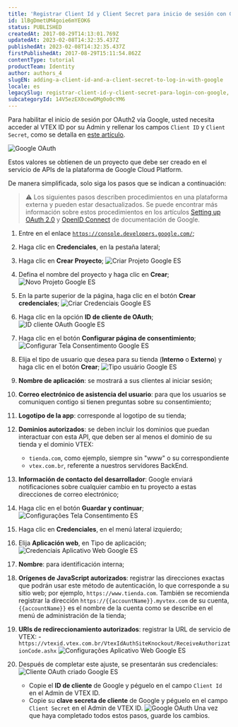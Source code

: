 ```yaml
---
title: 'Registrar Client Id y Client Secret para inicio de sesión con Google'
id: 1lBgDmetUM4goie6mYEOK6
status: PUBLISHED
createdAt: 2017-08-29T14:13:01.769Z
updatedAt: 2023-02-08T14:32:35.437Z
publishedAt: 2023-02-08T14:32:35.437Z
firstPublishedAt: 2017-08-29T15:11:54.862Z
contentType: tutorial
productTeam: Identity
author: authors_4
slugEN: adding-a-client-id-and-a-client-secret-to-log-in-with-google
locale: es
legacySlug: registrar-client-id-y-client-secret-para-login-con-google, registrar-client-id-y-client-secret-para-inicio-de-sesion-con-google
subcategoryId: 14V5ezEX0cewOMg0o0cYM6
---
```


Para habilitar el inicio de sesión por OAuth2 vía Google, usted necesita acceder al VTEX ID por su Admin y rellenar los campos `Client ID` y `Client Secret`, como se detalla en [este artículo](/pt/tutorial/integracao-google-e-facebook-para-login).

![Google OAuth](//images.ctfassets.net/alneenqid6w5/67wXwVN1RaDZ5oOy6XrTSe/cc91e8a5001c41693ea671d5da3c690e/google_ES.png)

Estos valores se obtienen de un proyecto que debe ser creado en el servicio de APIs de la plataforma de Google Cloud Platform.

De manera simplificada, solo siga los pasos que se indican a continuación:

>⚠️ Los siguientes pasos describen procedimientos en una plataforma externa y pueden estar desactualizados. Se puede encontrar más información sobre estos procedimientos en los artículos [Setting up OAuth 2.0](https://support.google.com/cloud/answer/6158849) y [OpenID Connect](https://developers.google.com/identity/protocols/oauth2/openid-connect) de documentación de Google.

1. Entre en el enlace [`https://console.developers.google.com/`](https://console.developers.google.com/);
2. Haga clic en __Credenciales__, en la pestaña lateral;
3. Haga clic en __Crear Proyecto__;
    ![Criar Projeto Google ES](//images.ctfassets.net/alneenqid6w5/7d7axXgcKs8SKcG0YekU8m/7ae1980ea25092ef02e7f1952370fbd9/Criar_Projeto_Google_ES.png)
4. Defina el nombre del proyecto y haga clic en __Crear__;
    ![Novo Projeto Google ES](//images.ctfassets.net/alneenqid6w5/1PB6BTeU4I6YOqySuwcS4W/56b4d080ea4da99a5d626fc3c0329261/Novo_Projeto_Google_ES.png)
5. En la parte superior de la página, haga clic en el botón __Crear credenciales__;
    ![Criar Credenciais Google ES](//images.ctfassets.net/alneenqid6w5/5bGcIsahuvFskIQBn8X8bl/25ac7be759c40d281dc4bd2cb817ecc4/Criar_Credenciais_Google_ES.png)
6. Haga clic en la opción __ID de cliente de OAuth__;
    ![ID cliente OAuth Google ES](//images.ctfassets.net/alneenqid6w5/5CBmKjKYTYOMkkQImIMcI4/4a2d0e88620740449f9240d87e8dec7e/ID_cliente_OAuth_Google_ES.png)
7. Haga clic en el botón __Configurar página de consentimiento__;
    ![Configurar Tela Consentimento Google ES](//images.ctfassets.net/alneenqid6w5/3mprVJpYy6wdtJJEhhbi1s/9db551614331a844bf870661fac5d7bf/Configurar_Tela_Consentimento_Google_ES.png)
8. Elija el tipo de usuario que desea para su tienda (__Interno__ o __Externo__) y haga clic en el botón __Crear__;
    ![Tipo usuário Google ES](//images.ctfassets.net/alneenqid6w5/yxxE4AdTY0yuNClfZwXHL/f153fed0cf0864141b55c83932558d28/Tipo_usu__rio_ES.png)
9.  __Nombre de aplicación__: se mostrará a sus clientes al iniciar sesión;
10. __Correo electrónico de asistencia del usuario__: para que los usuarios se comuniquen contigo si tienen preguntas sobre su consentimiento;
11. __Logotipo de la app__: corresponde al logotipo de su tienda;
12. __Dominios autorizados__: se deben incluir los dominios que puedan interactuar con esta API, que deben ser al menos el dominio de su tienda y el dominio VTEX: 
    - `tienda.com`, como ejemplo, siempre sin "www" o su correspondiente
    - `vtex.com.br`, referente a nuestros servidores BackEnd.
13. __Información de contacto del desarrollador__: Google enviará notificaciones sobre cualquier cambio en tu proyecto a estas direcciones de correo electrónico;
14. Haga clic en el botón  __Guardar y continuar__;
    ![Configurações Tela Consentimento ES](//images.ctfassets.net/alneenqid6w5/2jKyTCl5FeeMsS2iAw0aKa/4db11d3ef54d615651a84aafe086df4c/Configura____es_Tela_Consentimento_ES.png)
13. Haga clic en __Credenciales__, en el menú lateral izquierdo;
14. Elija __Aplicación web__, en Tipo de aplicación;
    ![Credenciais Aplicativo Web Google ES](//images.ctfassets.net/alneenqid6w5/1sq6ByDBoYtGLeiU3Xsmgx/7253773b80efb5e1c5d1074dec6a578e/Credenciais_Aplicativo_Web_Google_ES.png)
15. __Nombre__: para identificación interna;
16. __Orígenes de JavaScript autorizados__: registrar las direcciones exactas que podrán usar este método de autenticación, lo que corresponde a su sitio web; por ejemplo, `https://www.tienda.com`. También se recomienda registrar la dirección `https://{{accountName}}.myvtex.com` de su cuenta, `{{accountName}}` es el nombre de la cuenta como se describe en el menú de administración de la tienda;
17. __URIs de redireccionamiento autorizados__: registrar la URL de servicio de VTEX:
    -`https://vtexid.vtex.com.br/VtexIdAuthSiteKnockout/ReceiveAuthorizationCode.ashx`
    ![Configurações Aplicativo Web Google ES](//images.ctfassets.net/alneenqid6w5/4HsRII0LeoGMYqWoioWi0o/56174b702c831b3154fac9e2dbc45e21/Configura____es_Aplicativo_Web_ES.png)

18. Después de completar este ajuste, se presentarán sus credenciales:
    ![Cliente OAuth criado Google ES](//images.ctfassets.net/alneenqid6w5/58KAqlnXhKoAqgq6Gcc80K/7d36d109c612b4efa19410bd65da54c1/Cliente_OAuth_criado_Google_ES.png)
    - Copie el __ID de cliente__ de Google y péguelo en el campo `Client Id` en el Admin de VTEX ID.
    - Copie su __clave secreta de cliente__ de Google y péguelo en el campo `Client Secret` en el Admin de VTEX ID.
    ![Google OAuth](//images.ctfassets.net/alneenqid6w5/67wXwVN1RaDZ5oOy6XrTSe/cc91e8a5001c41693ea671d5da3c690e/google_ES.png)
    Una vez que haya completado todos estos pasos, guarde los cambios. 
